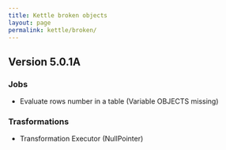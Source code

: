 ```yaml
---
title: Kettle broken objects
layout: page
permalink: kettle/broken/
---
```


## Version 5.0.1A

### Jobs
* Evaluate rows number in a table (Variable OBJECTS missing)

### Trasformations
* Transformation Executor (NullPointer)
